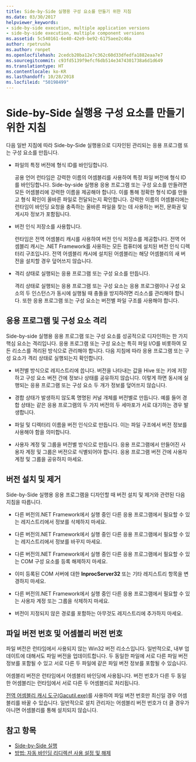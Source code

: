 ```yaml
---
title: Side-by-Side 실행용 구성 요소를 만들기 위한 지침
ms.date: 03/30/2017
helpviewer_keywords:
- side-by-side execution, multiple application versions
- side-by-side execution, multiple component versions
ms.assetid: 5c540161-6e40-42e9-be92-6175aee2c46a
author: rpetrusha
ms.author: ronpet
ms.openlocfilehash: 2cedcb20ba12e7c362c60d33dfedfa1882eaa7e7
ms.sourcegitcommit: c93fd5139f9efcf6db514e3474301738a6d1d649
ms.translationtype: HT
ms.contentlocale: ko-KR
ms.lasthandoff: 10/28/2018
ms.locfileid: "50198499"
---
```

# <a name="guidelines-for-creating-components-for-side-by-side-execution"></a>Side-by-Side 실행용 구성 요소를 만들기 위한 지침
다음 일반 지침에 따라 Side-by-Side 실행용으로 디자인된 관리되는 응용 프로그램 또는 구성 요소를 만듭니다.  
  
-   파일의 특정 버전에 형식 ID를 바인딩합니다.  
  
     공용 언어 런타임은 강력한 이름의 어셈블리를 사용하여 특정 파일 버전에 형식 ID를 바인딩합니다. Side-by-side 실행용 응용 프로그램 또는 구성 요소를 만들려면 모든 어셈블리에 강력한 이름을 제공해야 합니다. 이를 통해 정확한 형식 ID를 만들고 형식 확인이 올바른 파일로 전달되는지 확인합니다. 강력한 이름의 어셈블리에는 런타임이 바인딩 요청을 충족하는 올바른 파일을 찾는 데 사용하는 버전, 문화권 및 게시자 정보가 포함됩니다.  
  
-   버전 인식 저장소를 사용합니다.  
  
     런타임은 전역 어셈블리 캐시를 사용하여 버전 인식 저장소를 제공합니다. 전역 어셈블리 캐시는 .NET Framework를 사용하는 모든 컴퓨터에 설치된 버전 인식 디렉터리 구조입니다. 전역 어셈블리 캐시에 설치된 어셈블리는 해당 어셈블리의 새 버전을 설치할 경우 덮어쓰지 않습니다.  
  
-   격리 상태로 실행되는 응용 프로그램 또는 구성 요소를 만듭니다.  
  
     격리 상태로 실행되는 응용 프로그램 또는 구성 요소는 응용 프로그램이나 구성 요소의 두 인스턴스가 동시에 실행될 때 충돌을 방지하려면 리소스를 관리해야 합니다. 또한 응용 프로그램 또는 구성 요소는 버전별 파일 구조를 사용해야 합니다.  
  
## <a name="application-and-component-isolation"></a>응용 프로그램 및 구성 요소 격리  
 Side-by-side 실행용 응용 프로그램 또는 구성 요소를 성공적으로 디자인하는 한 가지 핵심 요소는 격리입니다. 응용 프로그램 또는 구성 요소는 특히 파일 I/O를 비롯하여 모든 리소스를 격리된 방식으로 관리해야 합니다. 다음 지침에 따라 응용 프로그램 또는 구성 요소가 격리 상태로 실행되는지 확인합니다.  
  
-   버전별 방식으로 레지스트리에 씁니다. 버전을 나타내는 값을 Hive 또는 키에 저장하고 구성 요소 버전 간에 정보나 상태를 공유하지 않습니다. 이렇게 하면 동시에 실행되는 응용 프로그램 또는 구성 요소 두 개가 정보를 덮어쓰지 않습니다.  
  
-   경합 상태가 발생하지 않도록 명명된 커널 개체를 버전별로 만듭니다. 예를 들어 경합 상태는 같은 응용 프로그램의 두 가지 버전의 두 세마포가 서로 대기하는 경우 발생합니다.  
  
-   파일 및 디렉터리 이름을 버전 인식으로 만듭니다. 이는 파일 구조에서 버전 정보를 사용해야 함을 의미합니다.  
  
-   사용자 계정 및 그룹을 버전별 방식으로 만듭니다. 응용 프로그램에서 만들어진 사용자 계정 및 그룹은 버전으로 식별되어야 합니다. 응용 프로그램 버전 간에 사용자 계정 및 그룹을 공유하지 마세요.  
  
## <a name="installing-and-uninstalling-versions"></a>버전 설치 및 제거  
 Side-by-Side 실행용 응용 프로그램을 디자인할 때 버전 설치 및 제거와 관련된 다음 지침을 따릅니다.  
  
-   다른 버전의.NET Framework에서 실행 중인 다른 응용 프로그램에서 필요할 수 있는 레지스트리에서 정보를 삭제하지 마세요.  
  
-   다른 버전의.NET Framework에서 실행 중인 다른 응용 프로그램에서 필요할 수 있는 레지스트리에서 정보를 바꾸지 마세요.  
  
-   다른 버전의.NET Framework에서 실행 중인 다른 응용 프로그램에서 필요할 수 있는 COM 구성 요소를 등록 해제하지 마세요.  
  
-   이미 등록된 COM 서버에 대한 **InprocServer32** 또는 기타 레지스트리 항목을 변경하지 마세요.  
  
-   다른 버전의.NET Framework에서 실행 중인 다른 응용 프로그램에서 필요할 수 있는 사용자 계정 또는 그룹을 삭제하지 마세요.  
  
-   버전이 지정되지 않은 경로를 포함하는 아무것도 레지스트리에 추가하지 마세요.  
  
## <a name="file-version-number-and-assembly-version-number"></a>파일 버전 번호 및 어셈블리 버전 번호  
 파일 버전은 런타임에서 사용되지 않는 Win32 버전 리소스입니다. 일반적으로, 내부 업데이트에 대해서도 파일 버전을 업데이트합니다. 두 동일한 파일에 서로 다른 파일 버전 정보를 포함될 수 있고 서로 다른 두 파일에 같은 파일 버전 정보를 포함될 수 있습니다.  
  
 어셈블리 버전은 런타임에서 어셈블리 바인딩에 사용됩니다. 버전 번호가 다른 두 동일한 어셈블리는 런타임에서 서로 다른 두 어셈블리로 처리됩니다.  
  
 [전역 어셈블리 캐시 도구(Gacutil.exe)](../../../docs/framework/tools/gacutil-exe-gac-tool.md)를 사용하여 파일 버전 번호만 최신일 경우 어셈블리를 바꿀 수 있습니다. 일반적으로 설치 관리자는 어셈블리 버전 번호가 더 클 경우가 아니면 어셈블리를 통해 설치되지 않습니다.  
  
## <a name="see-also"></a>참고 항목  
- [Side-by-Side 실행](../../../docs/framework/deployment/side-by-side-execution.md)  
- [방법: 자동 바인딩 리디렉션 사용 설정 및 해제](../../../docs/framework/configure-apps/how-to-enable-and-disable-automatic-binding-redirection.md)
